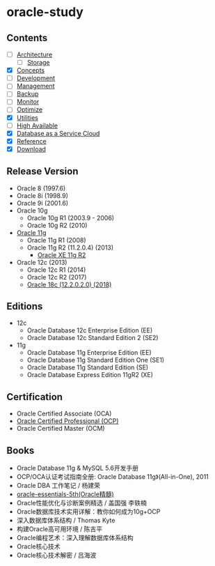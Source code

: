 # oracle-study

## Contents

- [ ] [Architecture](architecture/Architecture.md)
  - [ ] [Storage](architecture/storage/Storage.md)
- [x] [Concepts](concepts/Contepts.md)
- [ ] [Development](Dev/Readme.md)
- [ ] [Management](Mgmt/Readme.md)
- [ ] [Backup](Backup/Readme.md)
- [ ] [Monitor](monitor/Monitor.md)
- [ ] [Optimize](Optimize/Readme.md)
- [x] [Utilities](utilities/Utilities.md)
- [ ] [High Available](highAvaliability/OracleHA.md)
- [x] [Database as a Service Cloud](https://cloud.oracle.com/database)
- [x] [Reference](Reference.md)
- [x] [Download](Download.md)

## Release Version

- Oracle 8 (1997.6)
- Oracle 8i (1998.9)
- Oracle 9i (2001.6)
- Oracle 10g
  - Oracle 10g R1 (2003.9 - 2006)
  - Oracle 10g R2 (2010)
- [Oracle 11g](releaseVersion/OracleDatabase11g.md)
  - Oracle 11g R1 (2008)
  - Oracle 11g R2 (11.2.0.4) (2013)
    - [Oracle XE 11g R2](releaseVersion/OracleDB_XE_11gR2.md)
- Oracle 12c (2013)
  - Oracle 12c R1 (2014)
  - Oracle 12c R2 (2017)
  - [Oracle 18c (12.2.0.2.0) (2018)](releaseVersion/OracleDatabase18c.md)

## Editions

- 12c
  - Oracle Database 12c Enterprise Edition (EE)
  - Oracle Database 12c Standard Edition 2 (SE2)
- 11g
  - Oracle Database 11g Enterprise Edition (EE)
  - Oracle Database 11g Standard Edition One (SE1)
  - Oracle Database 11g Standard Edition (SE)
  - Oracle Database Express Edition 11gR2 (XE)

## Certification

- Oracle Certified Associate (OCA)
- [Oracle Certified Professional (OCP)](ocp/OCP.md)
- Oracle Certified Master (OCM)

## Books

- Oracle Database 11g & MySQL 5.6开发手册
- OCP/OCA认证考试指南全册: Oracle Database 11g》(All-in-One), 2011
- Oracle DBA 工作笔记 / 杨建荣
- [oracle-essentials-5th(Oracle精髓)](https://www.safaribooksonline.com/library/view/oracle-essentials-5th/9781449343156/)
- Oracle性能优化与诊断案例精选 / 盖国强 李轶楠
- Oracle数据库技术实用详解：教你如何成为10g+OCP
- 深入数据库体系结构 / Thomas Kyte
- 构建Oracle高可用环境 / 陈吉平
- Oracle编程艺术：深入理解数据库体系结构
- Oracle核心技术
- Oracle核心技术解密 / 吕海波